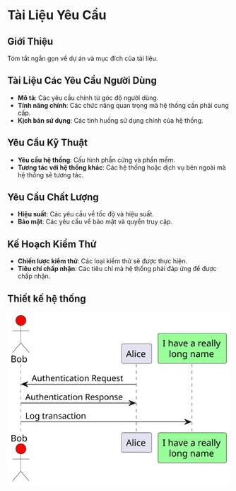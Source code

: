 # Tài Liệu Yêu Cầu

## Giới Thiệu
Tóm tắt ngắn gọn về dự án và mục đích của tài liệu.

## Tài Liệu Các Yêu Cầu Người Dùng
- **Mô tả**: Các yêu cầu chính từ góc độ người dùng.
- **Tính năng chính**: Các chức năng quan trọng mà hệ thống cần phải cung cấp.
- **Kịch bản sử dụng**: Các tình huống sử dụng chính của hệ thống.

## Yêu Cầu Kỹ Thuật
- **Yêu cầu hệ thống**: Cấu hình phần cứng và phần mềm.
- **Tương tác với hệ thống khác**: Các hệ thống hoặc dịch vụ bên ngoài mà hệ thống sẽ tương tác.

## Yêu Cầu Chất Lượng
- **Hiệu suất**: Các yêu cầu về tốc độ và hiệu suất.
- **Bảo mật**: Các yêu cầu về bảo mật và quyền truy cập.

## Kế Hoạch Kiểm Thử
- **Chiến lược kiểm thử**: Các loại kiểm thử sẽ được thực hiện.
- **Tiêu chí chấp nhận**: Các tiêu chí mà hệ thống phải đáp ứng để được chấp nhận.

## Thiết kế hệ thống
![Library System Diagram](../images/library_system.svg)
